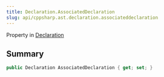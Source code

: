 ```yaml
---
title: Declaration.AssociatedDeclaration
slug: api/cppsharp.ast.declaration.associateddeclaration
---
```

Property in [Declaration](/api/cppsharp/ast/declaration)

## Summary



```csharp
public Declaration AssociatedDeclaration { get; set; }
```

